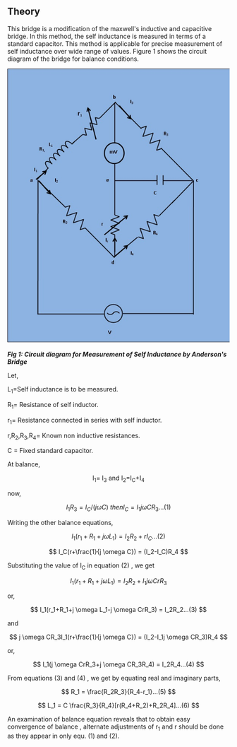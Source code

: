 ## Theory

  
This bridge is a modification of the maxwell's inductive and capacitive bridge. In this method, the self inductance is measured in terms of a standard capacitor. This method is applicable for precise measurement of self inductance over wide range of values. Figure 1 shows the circuit diagram of the bridge for balance conditions.
<p align="center">

![Rm501 Figure](images/anderson_bridge.jpg)

***Fig 1: Circuit diagram for Measurement of Self Inductance by Anderson's Bridge***
</p>
Let,

L<sub>1</sub>=Self inductance is to be measured.

R<sub>1</sub>= Resistance of self inductor.

r<sub>1</sub>= Resistance connected in series with self inductor.

r,R<sub>2</sub>,R<sub>3</sub>,R<sub>4</sub>= Known non inductive resistances.

C = Fixed standard capacitor.
       
At balance,  
<p align="center">
I<sub>1</sub>= I<sub>3</sub> and I<sub>2</sub>=I<sub>C</sub>+I<sub>4</sub>
</p>


now,
<p align="center">
  
$$ I_1R_3 =I_C/(j \omega C) \  then   I_C=I_1 j \omega CR_3...(1) $$
  
</p>

Writing the other balance equations,

<p align="center">
  
$$ I_1(r_1+R_1+j \omega L_1) = I_2R_2+rI_C...(2) $$
  
</p>
<p align="center">
$$ I_C(r+\frac{1}{j \omega C}) = (I_2-I_C)R_4 $$
</p>

Substituting the value of I<sub>C</sub> in equation (2) , we get
<p align="center">
  
$$ I_1(r_1+R_1+j \omega L_1) = I_2R_2+I_1 j \omega CrR_3 $$
  
</p>
or,
<p align="center">
$$ I_1(r_1+R_1+j \omega L_1-j \omega CrR_3) = I_2R_2...(3) $$
</p>
and
<p align="center">
  
$$ j \omega CR_3I_1(r+\frac{1}{j \omega C}) = (I_2-I_1j \omega CR_3)R_4 $$
  
</p>
or,
<p align="center">
$$ I_1(j \omega CrR_3+j \omega CR_3R_4) = I_2R_4...(4) $$
</p>


From equations (3) and (4) , we get by equating real and imaginary parts,
<p align="center">
  
$$ R_1 = \frac{R_2R_3}{R_4-r_1}...(5) $$
  
</p>
<p align="center">
  
$$ L_1 = C \frac{R_3}{R_4}[r(R_4+R_2)+R_2R_4]...(6) $$
  
</p>
An examination of balance equation reveals that to obtain easy convergence of balance , alternate adjustments of r<sub>1</sub> and r should be done as they appear in only equ. (1) and (2).
<script id="MathJax-script" async src="https://cdn.jsdelivr.net/npm/mathjax@3/es5/tex-mml-chtml.js"></script>
